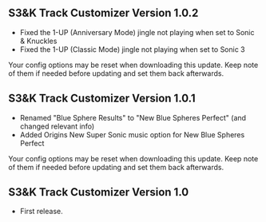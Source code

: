 ## S3&K Track Customizer Version 1.0.2
- Fixed the 1-UP (Anniversary Mode) jingle not playing when set to Sonic & Knuckles
- Fixed the 1-UP (Classic Mode) jingle not playing when set to Sonic 3

Your config options may be reset when downloading this update. Keep note of them if needed before updating and set them back afterwards.

## S3&K Track Customizer Version 1.0.1
- Renamed "Blue Sphere Results" to "New Blue Spheres Perfect" (and changed relevant info)
- Added Origins New Super Sonic music option for New Blue Spheres Perfect

Your config options may be reset when downloading this update. Keep note of them if needed before updating and set them back afterwards.

## S3&K Track Customizer Version 1.0
- First release.